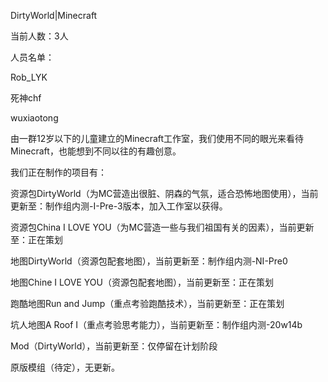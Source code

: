 DirtyWorld|Minecraft

当前人数：3人

人员名单：

Rob_LYK

死神chf

wuxiaotong



由一群12岁以下的儿童建立的Minecraft工作室，我们使用不同的眼光来看待Minecraft，也能想到不同以往的有趣创意。

我们正在制作的项目有：

资源包DirtyWorld（为MC营造出很脏、阴森的气氛，适合恐怖地图使用），当前更新至：制作组内测-I-Pre-3版本，加入工作室以获得。

资源包China I LOVE YOU（为MC营造一些与我们祖国有关的因素），当前更新至：正在策划

地图DirtyWorld（资源包配套地图），当前更新至：制作组内测-NI-Pre0

地图Chine I LOVE YOU（资源包配套地图），当前更新至：正在策划

跑酷地图Run and Jump（重点考验跑酷技术），当前更新至：正在策划

坑人地图A Roof I（重点考验思考能力），当前更新至：制作组内测-20w14b

Mod（DirtyWorld），当前更新至：仅停留在计划阶段

原版模组（待定），无更新。